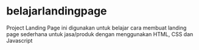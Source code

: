 # belajarlandingpage

Project Landing Page ini digunakan untuk belajar cara membuat landing page sederhana untuk jasa/produk dengan menggunakan HTML, CSS dan Javascript
